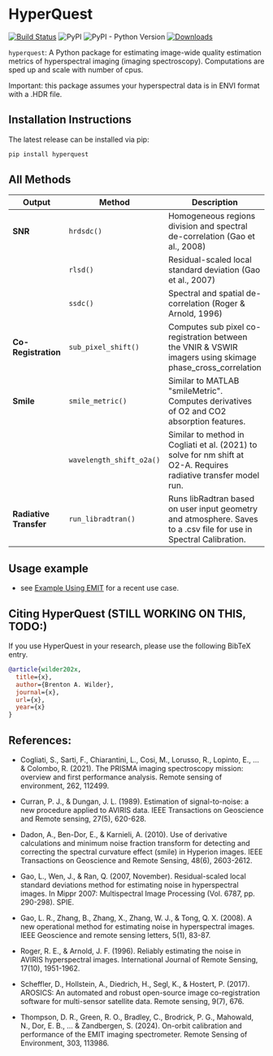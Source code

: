 # HyperQuest

[![Build Status](https://github.com/brentwilder/hyperquest/actions/workflows/pytest.yml/badge.svg)](https://github.com/brentwilder/hyperquest/actions/workflows/pytest.yml)
![PyPI](https://img.shields.io/pypi/v/hyperquest)
![PyPI - Python Version](https://img.shields.io/pypi/pyversions/hyperquest)
[![Downloads](https://pepy.tech/badge/hyperquest)](https://pepy.tech/project/hyperquest)


`hyperquest`: A Python package for estimating image-wide quality estimation metrics of hyperspectral imaging (imaging spectroscopy). Computations are sped up and scale with number of cpus.

Important: this package assumes your hyperspectral data is in ENVI format with a .HDR file.


## Installation Instructions

The latest release can be installed via pip:

```bash
pip install hyperquest
```


## All Methods

| **Output**               | **Method**                 | **Description**                                                                                                    |
|--------------------------|----------------------------|--------------------------------------------------------------------------------------------------------------------|
| **SNR**                  | `hrdsdc()`                 | Homogeneous regions division and spectral de-correlation (Gao et al., 2008)                                        |
|                          | `rlsd()`                   | Residual-scaled local standard deviation (Gao et al., 2007)                                                        |
|                          | `ssdc()`                   | Spectral and spatial de-correlation (Roger & Arnold, 1996)                                                         |
| **Co-Registration**      | `sub_pixel_shift()`        | Computes sub pixel co-registration between the VNIR & VSWIR imagers using skimage phase_cross_correlation          |
| **Smile**                | `smile_metric()`           | Similar to MATLAB "smileMetric". Computes derivatives of O2 and CO2 absorption features.                           |
|                          | `wavelength_shift_o2a()`   | Similar to method in Cogliati et al. (2021) to solve for nm shift at O2-A. Requires radiative transfer model run.  |
| **Radiative Transfer**   | `run_libradtran()`         | Runs libRadtran based on user input geometry and atmosphere. Saves to a .csv file for use in Spectral Calibration. |





## Usage example

- see [Example Using EMIT](tutorials/example_using_EMIT.ipynb) for a recent use case.



## Citing HyperQuest (STILL WORKING ON THIS, TODO:)

If you use HyperQuest in your research, please use the following BibTeX entry.

```bibtex
@article{wilder202x,
  title={x},
  author={Brenton A. Wilder},
  journal={x},
  url={x},
  year={x}
}
```


## References:

- Cogliati, S., Sarti, F., Chiarantini, L., Cosi, M., Lorusso, R., Lopinto, E., ... & Colombo, R. (2021). The PRISMA imaging spectroscopy mission: overview and first performance analysis. Remote sensing of environment, 262, 112499.

- Curran, P. J., & Dungan, J. L. (1989). Estimation of signal-to-noise: a new procedure applied to AVIRIS data. IEEE Transactions on Geoscience and Remote sensing, 27(5), 620-628.

- Dadon, A., Ben-Dor, E., & Karnieli, A. (2010). Use of derivative calculations and minimum noise fraction transform for detecting and correcting the spectral curvature effect (smile) in Hyperion images. IEEE Transactions on Geoscience and Remote Sensing, 48(6), 2603-2612.

- Gao, L., Wen, J., & Ran, Q. (2007, November). Residual-scaled local standard deviations method for estimating noise in hyperspectral images. In Mippr 2007: Multispectral Image Processing (Vol. 6787, pp. 290-298). SPIE.

- Gao, L. R., Zhang, B., Zhang, X., Zhang, W. J., & Tong, Q. X. (2008). A new operational method for estimating noise in hyperspectral images. IEEE Geoscience and remote sensing letters, 5(1), 83-87.

- Roger, R. E., & Arnold, J. F. (1996). Reliably estimating the noise in AVIRIS hyperspectral images. International Journal of Remote Sensing, 17(10), 1951-1962.

- Scheffler, D., Hollstein, A., Diedrich, H., Segl, K., & Hostert, P. (2017). AROSICS: An automated and robust open-source image co-registration software for multi-sensor satellite data. Remote sensing, 9(7), 676.

- Thompson, D. R., Green, R. O., Bradley, C., Brodrick, P. G., Mahowald, N., Dor, E. B., ... & Zandbergen, S. (2024). On-orbit calibration and performance of the EMIT imaging spectrometer. Remote Sensing of Environment, 303, 113986.

